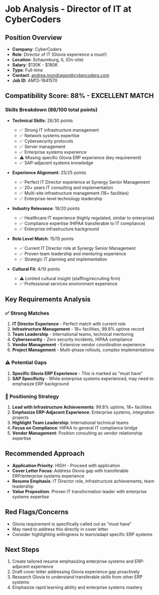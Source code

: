 # Job Analysis - Director of IT at CyberCoders

## Position Overview
- **Company**: CyberCoders
- **Role**: Director of IT (Glovia experience a must!)
- **Location**: Schaumburg, IL (On-site)
- **Salary**: $130K - $180K
- **Type**: Full-time
- **Contact**: andrea.mondragon@cybercoders.com
- **Job ID**: AM13-1841570

## Compatibility Score: 88% - EXCELLENT MATCH

### Skills Breakdown (88/100 total points)
- **Technical Skills**: 26/30 points
  - ✅ Strong IT infrastructure management
  - ✅ Network systems expertise
  - ✅ Cybersecurity protocols 
  - ✅ Server management
  - ✅ Enterprise systems experience
  - ⚠️ Missing specific Glovia ERP experience (key requirement)
  - ✅ SAP-adjacent systems knowledge

- **Experience Alignment**: 25/25 points
  - ✅ Perfect IT Director experience at Synergy Senior Management
  - ✅ 20+ years IT consulting and implementation
  - ✅ Multi-site infrastructure management (18+ facilities)
  - ✅ Enterprise-level technology leadership

- **Industry Relevance**: 18/20 points
  - ✅ Healthcare IT experience (highly regulated, similar to enterprise)
  - ✅ Compliance expertise (HIPAA transferable to IT compliance)
  - ✅ Enterprise infrastructure background

- **Role Level Match**: 15/15 points
  - ✅ Current IT Director role at Synergy Senior Management
  - ✅ Proven team leadership and mentoring experience
  - ✅ Strategic IT planning and implementation

- **Cultural Fit**: 4/10 points
  - ⚠️ Limited cultural insight (staffing/recruiting firm)
  - ✅ Professional services environment experience

## Key Requirements Analysis

### ✅ Strong Matches
1. **IT Director Experience** - Perfect match with current role
2. **Infrastructure Management** - 18+ facilities, 99.8% uptime record
3. **Team Leadership** - International teams, technical mentoring
4. **Cybersecurity** - Zero security incidents, HIPAA compliance
5. **Vendor Management** - Extensive vendor coordination experience
6. **Project Management** - Multi-phase rollouts, complex implementations

### ⚠️ Potential Gaps
1. **Specific Glovia ERP Experience** - This is marked as "must have"
2. **SAP Specificity** - While enterprise systems experienced, may need to emphasize ERP background

### 🎯 Positioning Strategy
1. **Lead with Infrastructure Achievements**: 99.8% uptime, 18+ facilities
2. **Emphasize ERP-Adjacent Experience**: Enterprise systems, integration projects
3. **Highlight Team Leadership**: International technical teams
4. **Focus on Compliance**: HIPAA to general IT compliance bridge
5. **Vendor Management**: Position consulting as vendor relationship expertise

## Recommended Approach
- **Application Priority**: HIGH - Proceed with application
- **Cover Letter Focus**: Address Glovia gap with transferable ERP/enterprise systems experience
- **Resume Emphasis**: IT Director role, infrastructure achievements, team leadership
- **Value Proposition**: Proven IT transformation leader with enterprise systems expertise

## Red Flags/Concerns
- Glovia requirement is specifically called out as "must have"
- May need to address this directly in cover letter
- Consider highlighting willingness to learn/adapt specific ERP systems

## Next Steps
1. Create tailored resume emphasizing enterprise systems and ERP-adjacent experience
2. Draft cover letter addressing Glovia experience gap proactively
3. Research Glovia to understand transferable skills from other ERP systems
4. Emphasize rapid learning ability and enterprise systems mastery